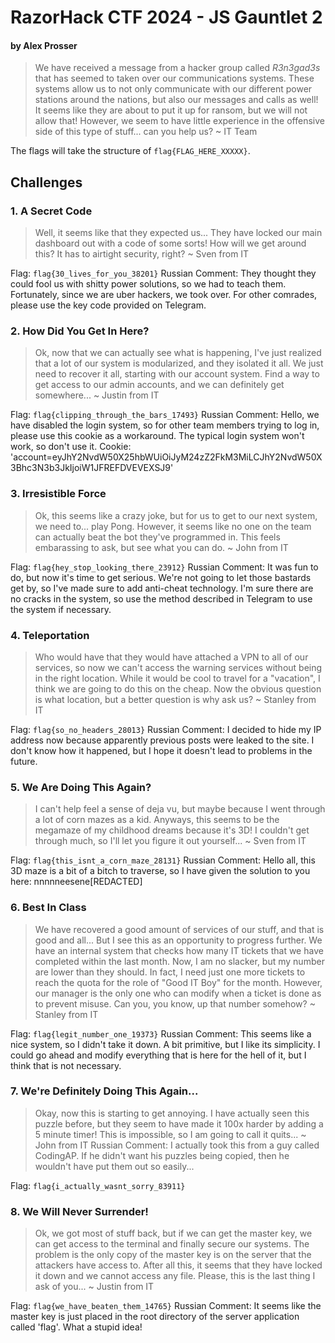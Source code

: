 # RazorHack CTF 2024 - JS Gauntlet 2
#### by Alex Prosser

> We have received a message from a hacker group called *R3n3gad3s* that has seemed to taken over our communications systems. These systems allow us to not only communicate with our different power stations around the nations, but also our messages and calls as well! It seems like they are about to put it up for ransom, but we will not allow that! However, we seem to have little experience in the offensive side of this type of stuff... can you help us?
~ IT Team

The flags will take the structure of `flag{FLAG_HERE_XXXXX}`.

## Challenges

### 1. A Secret Code

> Well, it seems like that they expected us... They have locked our main dashboard out with a code of some sorts! How will we get around this? It has to airtight security, right?
~ Sven from IT 

Flag: `flag{30_lives_for_you_38201}`
Russian Comment: They thought they could fool us with shitty power solutions, so we had to teach them. Fortunately, since we are uber hackers, we took over. For other comrades, please use the key code provided on Telegram.

### 2. How Did You Get In Here?

> Ok, now that we can actually see what is happening, I've just realized that a lot of our system is modularized, and they isolated it all. We just need to recover it all, starting with our account system. Find a way to get access to our admin accounts, and we can definitely get somewhere...
~ Justin from IT

Flag: `flag{clipping_through_the_bars_17493}`
Russian Comment: Hello, we have disabled the login system, so for other team members trying to log in, please use this cookie as a workaround. The typical login system won't work, so don't use it. Cookie: 'account=eyJhY2NvdW50X25hbWUiOiJyM24zZ2FkM3MiLCJhY2NvdW50X3Bhc3N3b3JkIjoiW1JFREFDVEVEXSJ9'

### 3. Irresistible Force

> Ok, this seems like a crazy joke, but for us to get to our next system, we need to... play Pong. However, it seems like no one on the team can actually beat the bot they've programmed in. This feels embarassing to ask, but see what you can do.
~ John from IT

Flag: `flag{hey_stop_looking_there_23912}`
Russian Comment: It was fun to do, but now it's time to get serious. We're not going to let those bastards get by, so I've made sure to add anti-cheat technology. I'm sure there are no cracks in the system, so use the method described in Telegram to use the system if necessary.

### 4. Teleportation

> Who would have that they would have attached a VPN to all of our services, so now we can't access the warning services without being in the right location. While it would be cool to travel for a "vacation", I think we are going to do this on the cheap. Now the obvious question is what location, but a better question is why ask us?
~ Stanley from IT

Flag: `flag{so_no_headers_28013}`
Russian Comment: I decided to hide my IP address now because apparently previous posts were leaked to the site. I don't know how it happened, but I hope it doesn't lead to problems in the future.

### 5. We Are Doing This Again? 

> I can't help feel a sense of deja vu, but maybe because I went through a lot of corn mazes as a kid. Anyways, this seems to be the megamaze of my childhood dreams because it's 3D! I couldn't get through much, so I'll let you figure it out yourself...
~ Sven from IT

Flag: `flag{this_isnt_a_corn_maze_28131}`
Russian Comment: Hello all, this 3D maze is a bit of a bitch to traverse, so I have given the solution to you here: nnnnneesene[REDACTED]

### 6. Best In Class

> We have recovered a good amount of services of our stuff, and that is good and all... But I see this as an opportunity to progress further. We have an internal system that checks how many IT tickets that we have completed within the last month. Now, I am no slacker, but my number are lower than they should. In fact, I need just one more tickets to reach the quota for the role of "Good IT Boy" for the month. However, our manager is the only one who can modify when a ticket is done as to prevent misuse. Can you, you know, up that number somehow?
~ Stanley from IT

Flag: `flag{legit_number_one_19373}`
Russian Comment: This seems like a nice system, so I didn't take it down. A bit primitive, but I like its simplicity. I could go ahead and modify everything that is here for the hell of it, but I think that is not necessary.

### 7. We're Definitely Doing This Again...

> Okay, now this is starting to get annoying. I have actually seen this puzzle before, but they seem to have made it 100x harder by adding a 5 minute timer! This is impossible, so I am going to call it quits... 
~ John from IT
Russian Comment: I actually took this from a guy called CodingAP. If he didn't want his puzzles being copied, then he wouldn't have put them out so easily...

Flag: `flag{i_actually_wasnt_sorry_83911}`

### 8. We Will Never Surrender!

> Ok, we got most of stuff back, but if we can get the master key, we can get access to the terminal and finally secure our systems. The problem is the only copy of the master key is on the server that the attackers have access to. After all this, it seems that they have locked it down and we cannot access any file. Please, this is the last thing I ask of you... 
~ Justin from IT

Flag: `flag{we_have_beaten_them_14765}`
Russian Comment: It seems like the master key is just placed in the root directory of the server application called 'flag'. What a stupid idea!